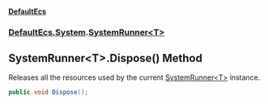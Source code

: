 #### [DefaultEcs](./index.md 'index')
### [DefaultEcs.System](./DefaultEcs-System.md 'DefaultEcs.System').[SystemRunner&lt;T&gt;](./DefaultEcs-System-SystemRunner-T-.md 'DefaultEcs.System.SystemRunner&lt;T&gt;')
## SystemRunner&lt;T&gt;.Dispose() Method
Releases all the resources used by the current [SystemRunner&lt;T&gt;](./DefaultEcs-System-SystemRunner-T-.md 'DefaultEcs.System.SystemRunner&lt;T&gt;') instance.  
```C#
public void Dispose();
```
